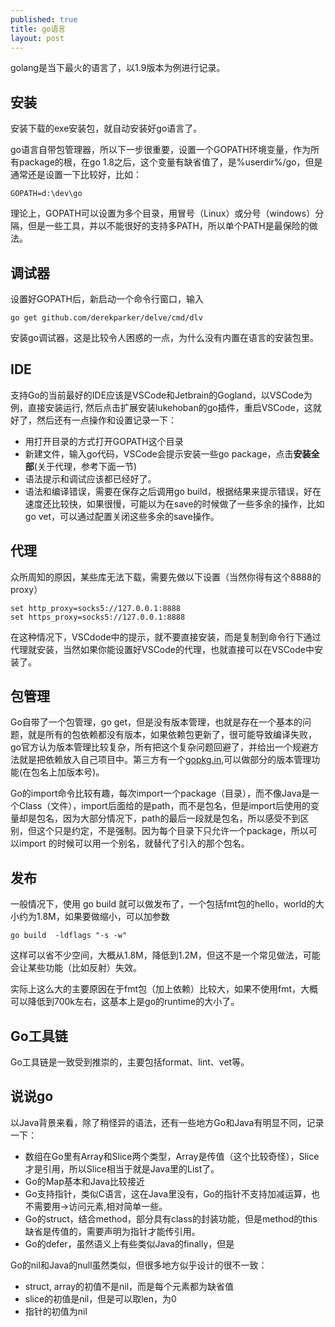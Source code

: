 ```yaml
---
published: true
title: go语言
layout: post
---
```


golang是当下最火的语言了，以1.9版本为例进行记录。


## 安装

安装下载的exe安装包，就自动安装好go语言了。 

go语言自带包管理器，所以下一步很重要，设置一个GOPATH环境变量，作为所有package的根，在go 1.8之后，这个变量有缺省值了，是%userdir%/go，但是通常还是设置一下比较好，比如：

```
GOPATH=d:\dev\go
```
理论上，GOPATH可以设置为多个目录，用冒号（Linux）或分号（windows）分隔，但是一些工具，并以不能很好的支持多PATH，所以单个PATH是最保险的做法。

## 调试器
设置好GOPATH后，新启动一个命令行窗口，输入

```
go get github.com/derekparker/delve/cmd/dlv
```
安装go调试器，这是比较令人困惑的一点，为什么没有内置在语言的安装包里。

## IDE

支持Go的当前最好的IDE应该是VSCode和Jetbrain的Gogland，以VSCode为例，直接安装运行, 然后点击扩展安装lukehoban的go插件，重启VSCode，这就好了，然后还有一点操作和设置记录一下：

* 用打开目录的方式打开GOPATH这个目录
* 新建文件，输入go代码，VSCode会提示安装一些go package，点击**安装全部**(关于代理，参考下面一节)
* 语法提示和调试应该都已经好了。
* 语法和编译错误，需要在保存之后调用go build，根据结果来提示错误，好在速度还比较快，如果很慢，可能以为在save的时候做了一些多余的操作，比如go vet，可以通过配置关闭这些多余的save操作。


## 代理

众所周知的原因，某些库无法下载，需要先做以下设置（当然你得有这个8888的proxy）

```
set http_proxy=socks5://127.0.0.1:8888
set https_proxy=socks5://127.0.0.1:8888
```
在这种情况下，VSCdode中的提示，就不要直接安装，而是复制到命令行下通过代理就安装，当然如果你能设置好VSCode的代理，也就直接可以在VSCode中安装了。

## 包管理
Go自带了一个包管理，go get，但是没有版本管理，也就是存在一个基本的问题，就是所有的包依赖都没有版本，如果依赖包更新了，很可能导致编译失败，go官方认为版本管理比较复杂，所有把这个复杂问题回避了，并给出一个规避方法就是把依赖放入自己项目中。第三方有一个[gopkg.in](https://gopkg.in),可以做部分的版本管理功能(在包名上加版本号)。

Go的import命令比较有趣，每次import一个package（目录），而不像Java是一个Class（文件），import后面给的是path，而不是包名，但是import后使用的变量却是包名，因为大部分情况下，path的最后一段就是包名，所以感受不到区别，但这个只是约定，不是强制。因为每个目录下只允许一个package，所以可以import 的时候可以用一个别名，就替代了引入的那个包名。

## 发布
一般情况下，使用 go build 就可以做发布了，一个包括fmt包的hello，world的大小约为1.8M，如果要做缩小，可以加参数

```
go build  -ldflags "-s -w"
```

这样可以省不少空间，大概从1.8M，降低到1.2M，但这不是一个常见做法，可能会让某些功能（比如反射）失效。

实际上这么大的主要原因在于fmt包（加上依赖）比较大，如果不使用fmt，大概可以降低到700k左右，这基本上是go的runtime的大小了。

## Go工具链
Go工具链是一致受到推崇的，主要包括format、lint、vet等。

## 说说go
以Java背景来看，除了稍怪异的语法，还有一些地方Go和Java有明显不同，记录一下：

* 数组在Go里有Array和Slice两个类型，Array是传值（这个比较奇怪），Slice才是引用，所以Slice相当于就是Java里的List了。
* Go的Map基本和Java比较接近
* Go支持指针，类似C语言，这在Java里没有，Go的指针不支持加减运算，也不需要用->访问元素,相对简单一些。
* Go的struct，结合method，部分具有class的封装功能，但是method的this缺省是传值的，需要声明为指针才能传引用。
* Go的defer，虽然语义上有些类似Java的finally，但是

Go的nil和Java的null虽然类似，但很多地方似乎设计的很不一致：
- struct, array的初值不是nil，而是每个元素都为缺省值
- slice的初值是nil，但是可以取len，为0
- 指针的初值为nil
